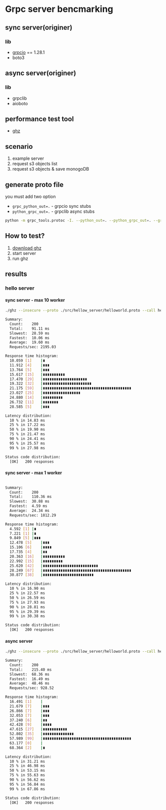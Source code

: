 # Grpc server bencmarking


## sync server(originer)
### lib
- [grpcio](https://pypi.org/project/grpcio/) == 1.28.1
- boto3

## async server(originer)
### lib
- grpclib
- aioboto

## performance test tool
- [ghz](https://github.com/bojand/ghz)

## scenario
1. example server 
2. request s3 objects list
3. request s3 objects & save monogoDB

## generate proto file
you must add two option
- `grpc_python_out=.` - grpcio sync stubs
- `python_grpc_out=.` - grpclib async stubs

```bash
python -m grpc_tools.protoc -I. --python_out=. --python_grpc_out=. --grpc_python_out=. helloworld.proto
```

## How to test?
1. [download ghz](https://github.com/bojand/ghz/releases) 
2. start server
3. run ghz

## results
### hello server
#### sync server - max 10 worker
```bash
./ghz --insecure --proto ./src/hellow_server/helloworld.proto --call helloworld.Greeter.SayHello -d '{"name":"sinsky"}' 0.0.0.0:50051

Summary:
  Count:	200
  Total:	91.11 ms
  Slowest:	28.59 ms
  Fastest:	10.06 ms
  Average:	19.60 ms
  Requests/sec:	2195.03

Response time histogram:
  10.059 [1]	|∎
  11.912 [4]	|∎∎∎
  13.764 [5]	|∎∎∎
  15.617 [15]	|∎∎∎∎∎∎∎∎∎∎
  17.470 [29]	|∎∎∎∎∎∎∎∎∎∎∎∎∎∎∎∎∎∎∎∎
  19.322 [32]	|∎∎∎∎∎∎∎∎∎∎∎∎∎∎∎∎∎∎∎∎∎∎
  21.175 [59]	|∎∎∎∎∎∎∎∎∎∎∎∎∎∎∎∎∎∎∎∎∎∎∎∎∎∎∎∎∎∎∎∎∎∎∎∎∎∎∎∎
  23.027 [25]	|∎∎∎∎∎∎∎∎∎∎∎∎∎∎∎∎∎
  24.880 [14]	|∎∎∎∎∎∎∎∎∎
  26.732 [11]	|∎∎∎∎∎∎∎
  28.585 [5]	|∎∎∎

Latency distribution:
  10 % in 14.83 ms
  25 % in 17.22 ms
  50 % in 19.90 ms
  75 % in 21.47 ms
  90 % in 24.41 ms
  95 % in 25.57 ms
  99 % in 27.98 ms

Status code distribution:
  [OK]   200 responses
```
#### sync server - max 1 worker
```bash

Summary:
  Count:	200
  Total:	110.36 ms
  Slowest:	30.88 ms
  Fastest:	4.59 ms
  Average:	24.34 ms
  Requests/sec:	1812.29

Response time histogram:
  4.592 [1]	|∎
  7.221 [1]	|∎
  9.849 [5]	|∎∎∎
  12.478 [5]	|∎∎∎
  15.106 [6]	|∎∎∎∎
  17.735 [4]	|∎∎
  20.363 [16]	|∎∎∎∎∎∎∎∎∎∎
  22.992 [15]	|∎∎∎∎∎∎∎∎∎
  25.620 [42]	|∎∎∎∎∎∎∎∎∎∎∎∎∎∎∎∎∎∎∎∎∎∎∎∎∎
  28.249 [67]	|∎∎∎∎∎∎∎∎∎∎∎∎∎∎∎∎∎∎∎∎∎∎∎∎∎∎∎∎∎∎∎∎∎∎∎∎∎∎∎∎
  30.877 [38]	|∎∎∎∎∎∎∎∎∎∎∎∎∎∎∎∎∎∎∎∎∎∎∎

Latency distribution:
  10 % in 16.90 ms
  25 % in 22.57 ms
  50 % in 26.59 ms
  75 % in 27.93 ms
  90 % in 28.81 ms
  95 % in 29.39 ms
  99 % in 30.38 ms

Status code distribution:
  [OK]   200 responses

```
#### async server
```bash
./ghz --insecure --proto ./src/hellow_server/helloworld.proto --call helloworld.Greeter.SayHello -d '{"name":"sinsky"}' 0.0.0.0:50051

Summary:
  Count:	200
  Total:	215.40 ms
  Slowest:	68.36 ms
  Fastest:	16.49 ms
  Average:	48.46 ms
  Requests/sec:	928.52

Response time histogram:
  16.491 [1]	|
  21.679 [7]	|∎∎∎
  26.866 [7]	|∎∎∎
  32.053 [7]	|∎∎∎
  37.240 [6]	|∎∎
  42.428 [9]	|∎∎∎∎
  47.615 [27]	|∎∎∎∎∎∎∎∎∎∎∎
  52.802 [35]	|∎∎∎∎∎∎∎∎∎∎∎∎∎∎
  57.989 [99]	|∎∎∎∎∎∎∎∎∎∎∎∎∎∎∎∎∎∎∎∎∎∎∎∎∎∎∎∎∎∎∎∎∎∎∎∎∎∎∎∎
  63.177 [0]	|
  68.364 [2]	|∎

Latency distribution:
  10 % in 31.21 ms
  25 % in 46.98 ms
  50 % in 53.15 ms
  75 % in 55.63 ms
  90 % in 56.62 ms
  95 % in 56.84 ms
  99 % in 67.86 ms

Status code distribution:
  [OK]   200 responses
```